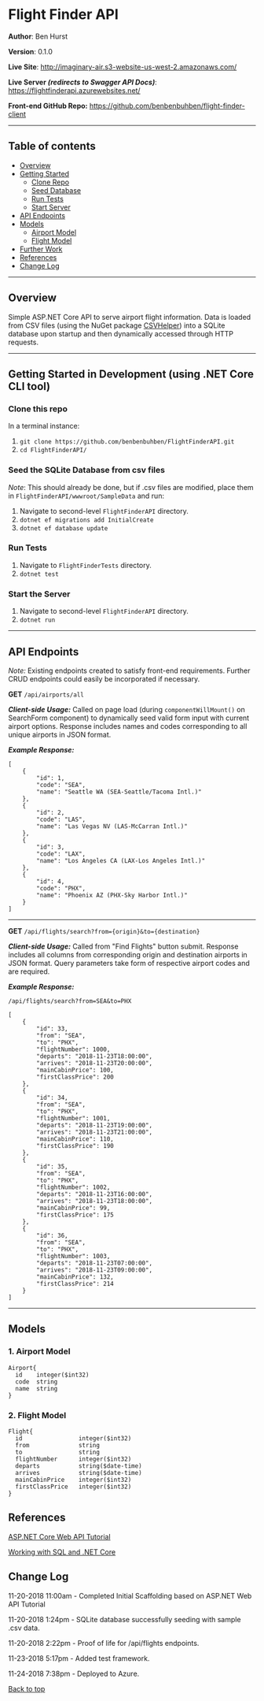 <a id="top"></a>

# Flight Finder API

**Author**: Ben Hurst

**Version**: 0.1.0

**Live Site**: http://imaginary-air.s3-website-us-west-2.amazonaws.com/

**Live Server ***(redirects to Swagger API Docs)*****: https://flightfinderapi.azurewebsites.net/

**Front-end GitHub Repo:** https://github.com/benbenbuhben/flight-finder-client
___

## Table of contents
* [Overview](#overview)
* [Getting Started](#gettingStarted)
  * [Clone Repo](#clone)
  * [Seed Database](#seed)
  * [Run Tests](#test)
  * [Start Server](#run)
* [API Endpoints](#endpoints)
* [Models](#models)
  * [Airport Model](#airport-model)
  * [Flight Model](#flight-model)
* [Further Work](#further-work)
* [References](#references)
* [Change Log](#change-log)

___

<a id="overview"></a>
## Overview

Simple ASP.NET Core API to serve airport flight information. Data is loaded from CSV files (using the NuGet package [CSVHelper](https://joshclose.github.io/CsvHelper/)) into a SQLite database upon startup and then dynamically accessed through HTTP requests.

___

<a id="gettingStarted"></a>
## Getting Started in Development (using .NET Core CLI tool)

<a id="clone"></a>

### Clone this repo

In a terminal instance:

1. ```git clone https://github.com/benbenbuhben/FlightFinderAPI.git```
2. ```cd FlightFinderAPI/```

<a id="seed"></a>

### Seed the SQLite Database from csv files

*Note*: This should already be done, but if .csv files are modified, place them in ```FlightFinderAPI/wwwroot/SampleData``` and run:

1. Navigate to second-level ```FlightFinderAPI``` directory.
2. ```dotnet ef migrations add InitialCreate```
3. ```dotnet ef database update```

<a id="test"></a>

### Run Tests

1. Navigate to ```FlightFinderTests``` directory.
2. ```dotnet test```

<a id="run"></a>

### Start the Server

1. Navigate to second-level ```FlightFinderAPI``` directory.
2. ```dotnet run```

___
<a id="endpoints"></a>
## API Endpoints

*Note:* Existing endpoints created to satisfy front-end requirements. Further CRUD endpoints could easily be incorporated if necessary.

**GET** `/api/airports/all`

***Client-side Usage:*** Called on page load (during ```componentWillMount()``` on SearchForm component) to dynamically seed valid form input with current airport options. Response includes names and codes corresponding to all unique airports in JSON format.

***Example Response:***

    [
        {
            "id": 1,
            "code": "SEA",
            "name": "Seattle WA (SEA-Seattle/Tacoma Intl.)"
        },
        {
            "id": 2,
            "code": "LAS",
            "name": "Las Vegas NV (LAS-McCarran Intl.)"
        },
        {
            "id": 3,
            "code": "LAX",
            "name": "Los Angeles CA (LAX-Los Angeles Intl.)"
        },
        {
            "id": 4,
            "code": "PHX",
            "name": "Phoenix AZ (PHX-Sky Harbor Intl.)"
        }
    ]

___

**GET** `/api/flights/search?from={origin}&to={destination}`

***Client-side Usage:*** Called from "Find Flights" button submit. Response includes all columns from corresponding origin and destination airports in JSON format. Query parameters take form of respective airport codes and are required.

***Example Response:***

`/api/flights/search?from=SEA&to=PHX`

    [
        {
            "id": 33,
            "from": "SEA",
            "to": "PHX",
            "flightNumber": 1000,
            "departs": "2018-11-23T18:00:00",
            "arrives": "2018-11-23T20:00:00",
            "mainCabinPrice": 100,
            "firstClassPrice": 200
        },
        {
            "id": 34,
            "from": "SEA",
            "to": "PHX",
            "flightNumber": 1001,
            "departs": "2018-11-23T19:00:00",
            "arrives": "2018-11-23T21:00:00",
            "mainCabinPrice": 110,
            "firstClassPrice": 190
        },
        {
            "id": 35,
            "from": "SEA",
            "to": "PHX",
            "flightNumber": 1002,
            "departs": "2018-11-23T16:00:00",
            "arrives": "2018-11-23T18:00:00",
            "mainCabinPrice": 99,
            "firstClassPrice": 175
        },
        {
            "id": 36,
            "from": "SEA",
            "to": "PHX",
            "flightNumber": 1003,
            "departs": "2018-11-23T07:00:00",
            "arrives": "2018-11-23T09:00:00",
            "mainCabinPrice": 132,
            "firstClassPrice": 214
        }
    ]
___
<a id="models"></a>
## Models

<a id="airport-model"></a>

### 1. Airport Model
    Airport{
      id	integer($int32)
      code	string
      name	string
    }
    
<a id="flight-model"></a>

### 2. Flight Model
    Flight{
      id                integer($int32)
      from              string
      to                string
      flightNumber      integer($int32)
      departs           string($date-time)
      arrives           string($date-time)
      mainCabinPrice    integer($int32)
      firstClassPrice   integer($int32)
    }

<a id="references"></a> 
## References

[ASP.NET Core Web API Tutorial](https://docs.microsoft.com/en-us/aspnet/core/tutorials/web-api-vsc?view=aspnetcore-2.1)

[Working with SQL and .NET Core](https://docs.microsoft.com/en-us/aspnet/core/tutorials/first-mvc-app/working-with-sql?tabs=aspnetcore2x&view=aspnetcore-2.1)

<a id="change-log"></a> 
## Change Log

11-20-2018 11:00am - Completed Initial Scaffolding based on ASP.NET Web API Tutorial

11-20-2018 1:24pm - SQLite database successfully seeding with sample .csv data.

11-20-2018 2:22pm - Proof of life for /api/flights endpoints.

11-23-2018 5:17pm - Added test framework.

11-24-2018 7:38pm - Deployed to Azure.

[Back to top](#top)
